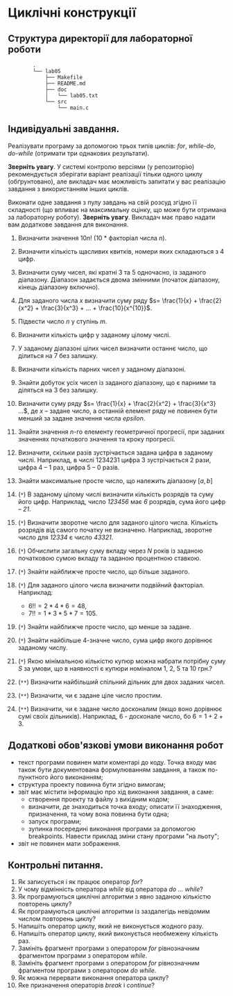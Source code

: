 # Циклічні конструкції

## Структура директорії для лабораторної роботи

```
		.
		└── lab05
		    ├── Makefile
		    ├── README.md
		    ├── doc
		    │   └── lab05.txt
		    └── src
		        └── main.c
```

## Індивідуальні завдання.
Реалізувати програму за допомогою трьох типів циклів: *for*, *while-do*, *do-while* (отримати три однакових результати).

**Зверніть увагу**. У системі контролю версіями (у репозиторію) рекомендується зберігати варіант реалізації тільки одного циклу (обґрунтовано), але викладач має можливість запитати у вас реалізацію завдання з використанням інших циклів.

Виконати одне завдання з пулу завдань на свій розсуд згідно її складності (що впливає на максимальну оцінку, що може бути отримана за лабораторну роботу). **Зверніть увагу**. Викладач має право надати вам додаткове завдання для виконання.

1.  Визначити значення $10n!$  (10 * факторіал числа *n*). 
2.  Визначити кількість щасливих квитків, номери яких складаються з 4 цифр.
3.  Визначити суму чисел, які кратні 3 та 5 одночасно, із заданого діапазону. Діапазон задається двома змінними (початок діапазону, кінець діапазону включно). 
4.  Для заданого числа *x* визначити суму ряду $s= \frac{1}{x} + \frac{2}{x^2} + \frac{3}{x^3} + ... + \frac{10}{x^{10}}$. 
5.  Підвести число *n* у ступінь *m*.
6.  Визначити кількість цифр у заданому цілому числі.
7.  У заданому діапазоні цілих чисел визначити останнє число, що ділиться на 7 без залишку.
8.  Визначити кількість парних чисел у заданому діапазоні.
9.  Знайти добуток усіх чисел із заданого діапазону, що є парними та діляться на 3 без залишку.
10. Визначити суму ряду $s= \frac{1}{x} + \frac{2}{x^2} + \frac{3}{x^3} ...$, де *x* – задане число, а останній елемент ряду не повинен бути менший за задане значення числа *epsilon*.
11.	Знайти значення *n*-го елементу геометричної прогресії, при заданих значеннях початкового значення та кроку прогресії.
12.	Визначити, скільки разів зустрічається задана цифра в заданому числі. Наприклад, в числі 1234231 цифра 3 зустрічається 2 рази, цифра 4 – 1 раз, цифра 5 – 0 разів. 
13. Знайти максимальне просте число, що належить діапазону $[a, b]$

13.	(`*`) В заданому цілому числі визначити кількість розрядів та суму його цифр. Наприклад, число *123456* має *6* розрядів, сума його цифр – *21*.
14.	(`*`) Визначити зворотне число для заданого цілого числа. Кількість розрядів від самого початку не 
визначено. Наприклад, зворотне число для *12334* є число *43321*.
15.	(`*`) Обчислити загальну суму вкладу через *N* років із заданою початковою сумою вкладу та заданою процентною ставкою. 
16.	(`*`) Знайти найближче просте число, що більше заданого.
17.	(`*`) Для заданого цілого числа визначити подвійний факторіал. Наприклад:
	- $6!! = 2 * 4* 6 = 48$,
	- $7!! = 1 * 3 * 5 * 7 = 105$.
18.	(`*`) Знайти найближче просте число, що менше за задане.
19.	(`*`) Знайти найбільше 4-значне число, сума цифр якого дорівнює заданому числу. 
20.	(`*`) Якою мінімальною кількістю купюр можна набрати потрібну суму *S* за умови, що в наявності є купюри номіналом 1, 2, 5 та 10 грн.?

21.  (`**`) Визначити найбільший спільний дільник для двох заданих чисел.
22.  (`**`) Визначити, чи є задане ціле число простим.
23.  (`**`) Визначити, чи є задане число досконалим (якщо воно дорівнює сумі своїх дільників). Наприклад, 6 - досконале число, бо $6 = 1+2+3$.

## Додаткові обов'язкові умови виконання робот

- текст програми повинен мати коментарі до коду. Точка входу має також бути документована формулюванням завдання, а також по-пунктного його виконанням;
- структура проекту повинна бути згідно вимогам;
- звіт має містити інформацію про хід виконання завдання, а саме:
   - створення проекту та файлу з вихідним кодом;
   - визначити, де знаходиться точка входу; описати її знаходження, призначення, та чому вона повинна бути одна;
   - запуск програми; 
   - зупинка посередині виконання програми за допомогою breakpoints. Навести приклад зміни стану програми "на льоту";
- звіт не повинен мати зображення.

## Контрольні питання. 
1.  Як записується і як працює оператор *for*? 
2.  У чому відмінність оператора *while* від оператора *do ... while*? 
3.  Як програмуються циклічні алгоритми з явно заданою кількістю повторень циклу? 
4.  Як програмуються циклічні алгоритми із заздалегідь невідомим числом повторень циклу? 
5.  Напишіть оператор циклу, який не виконується жодного разу. 
6.  Напишіть оператор циклу, який виконується необмежену кількість раз. 
7.  Замініть фрагмент програми з оператором *for* рівнозначним фрагментом програми з оператором *while*. 
8.  Замініть фрагмент програми з оператором *for* рівнозначним фрагментом програми з оператором *do  while*. 
9.  Як можна перервати виконання оператора циклу?
10. Яке призначення операторів *break* і *continue*?


